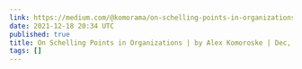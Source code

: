 ```yaml
---
link: https://medium.com/@komorama/on-schelling-points-in-organizations-e90647cdd81b
date: 2021-12-18 20:34 UTC
published: true
title: On Schelling Points in Organizations | by Alex Komoroske | Dec, 2021 | Medium
tags: []
---
```



